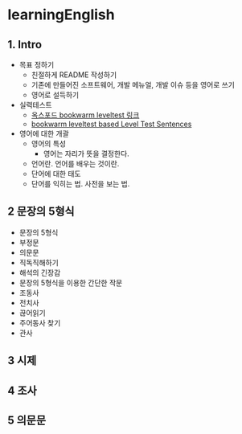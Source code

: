 # learningEnglish
## 1. Intro
- 목표 정하기
  - 친절하게 README 작성하기
  - 기존에 만들어진 소프트웨어, 개발 메뉴얼, 개발 이슈 등을 영어로 쓰기
  - 영어로 설득하기
- 실력테스트
  - [옥스포드 bookwarm leveltest 링크](https://elt.oup.com/student/readersleveltest/?cc=kr&selLanguage=ko)
  - [bookwarm leveltest based Level Test Sentences](./levelTest.md)
- 영어에 대한 개괄
  - 영어의 특성
    - 영어는 자리가 뜻을 결정한다.
  - 언어란. 언어를 배우는 것이란.
  - 단어에 대한 태도
  - 단어를 익히는 법. 사전을 보는 법.
## 2 문장의 5형식
- 문장의 5형식
- 부정문
- 의문문
- 직독직해하기
- 해석의 긴장감
- 문장의 5형식을 이용한 간단한 작문
- 조동사
- 전치사
- 끊어읽기
- 주어동사 찾기
- 관사
## 3 시제
## 4 조사
## 5 의문문




